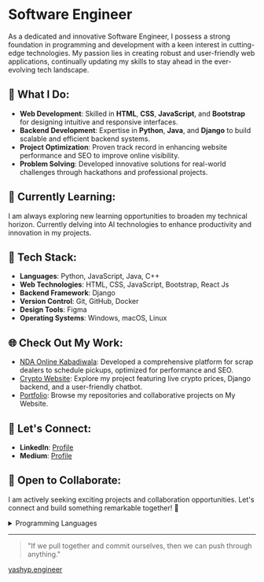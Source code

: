   #                                                                                 Software Engineer

As a dedicated and innovative Software Engineer, I possess a strong foundation in programming and development with a keen interest in cutting-edge technologies. My passion lies in creating robust and user-friendly web applications, continually updating my skills to stay ahead in the ever-evolving tech landscape.

## 🚀 What I Do:

- **Web Development**: Skilled in **HTML**, **CSS**, **JavaScript**, and **Bootstrap** for designing intuitive and responsive interfaces.
- **Backend Development**: Expertise in **Python**, **Java**, and **Django** to build scalable and efficient backend systems.
- **Project Optimization**: Proven track record in enhancing website performance and SEO to improve online visibility.
- **Problem Solving**: Developed innovative solutions for real-world challenges through hackathons and professional projects.

## 🌱 Currently Learning:

I am always exploring new learning opportunities to broaden my technical horizon. Currently delving into AI technologies to enhance productivity and innovation in my projects.

## 🔧 Tech Stack:

- **Languages**: Python, JavaScript, Java, C++
- **Web Technologies**: HTML, CSS, JavaScript, Bootstrap, React Js
- **Backend Framework**: Django
- **Version Control**: Git, GitHub, Docker
- **Design Tools**: Figma
- **Operating Systems**: Windows, macOS, Linux

## 🌐 Check Out My Work:

- [NDA Online Kabadiwala](https://ndaonlinekabadiwala.com/): Developed a comprehensive platform for scrap dealers to schedule pickups, optimized for performance and SEO.
- [Crypto Website](https://github.com/yashyp12/Cryptox): Explore my project featuring live crypto prices, Django backend, and a user-friendly chatbot.
- [Portfolio](https://yashyp.engineer): Browse my repositories and collaborative projects on My Website.

## 👥 Let's Connect:

- **LinkedIn**: [Profile](https://www.linkedin.com/in/yashyp12/)
- **Medium**: [Profile]( https://medium.com/@yashyp12)

## 🤝 Open to Collaborate:

I am actively seeking exciting projects and collaboration opportunities. Let's connect and build something remarkable together! 🚀

<details>
<summary>Programming Languages</summary>

| Rank | Languages   |
|-----:|-------------|
|     1| Python      |
|     2| JavaScript  |
|     3| SQL Database|
|     4| Java        |
|     5| C++         |

</details>

---
> "If we pull together and commit ourselves, then we can push through anything."
> 
> 

[yashyp.engineer](https://yashyp.engineer)
